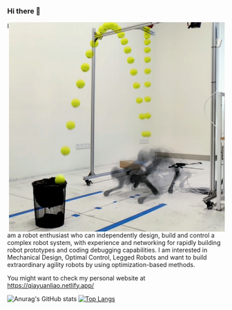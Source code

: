 ### Hi there 👋

<img align="right" alt="BBQ" src="assets/bbq.jpg" width="500" />

I am a robot enthusiast who can independently design, build and control a complex robot system, with experience and networking for rapidly building robot prototypes and coding debugging capabilities. I am interested in  Mechanical Design, Optimal Control, Legged Robots and want to build extraordinary agility robots by using optimization-based methods.

You might want to check my personal website at https://qiayuanliao.netlify.app/

![Anurag's GitHub stats](https://github-readme-stats.vercel.app/api?username=qiayuanliao&show_icons=true&count_private=true&hide_rank=true&include_all_commits=true)
[![Top Langs](https://github-readme-stats.vercel.app/api/top-langs/?username=qiayuanliao&hide=c,objective-c,perl&layout=compact)](https://github.com/anuraghazra/github-readme-stats)
